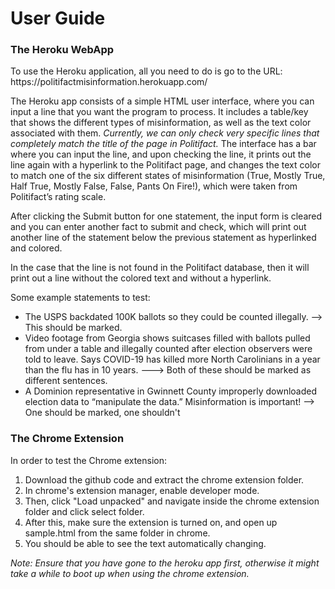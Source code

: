 <h1>User Guide</h1>

<h3>The Heroku WebApp</h3>
To use the Heroku application, all you need to do is go to the URL: 
https://politifactmisinformation.herokuapp.com/

The Heroku app consists of a simple HTML user interface, where you can input a line that you want the program to process. It includes a table/key that shows the different types of misinformation, as well as the text color associated with them. <i>Currently, we can only check very specific lines that completely match the title of the page in Politifact.</i> The interface has a bar where you can input the line, and upon checking the line, it prints out the line again with a hyperlink to the Politifact page, and changes the text color to match one of the six different states of misinformation (True, Mostly True, Half True, Mostly False, False, Pants On Fire!), which were taken from Politifact’s rating scale. 

After clicking the Submit button for one statement, the input form is cleared and you can enter another fact to submit and check, which will print out another line of the statement below the previous statement as hyperlinked and colored. 

In the case that the line is not found in the Politifact database, then it will print out a line without the colored text and without a hyperlink. 

Some example statements to test:
<ul>
	<li>The USPS backdated 100K ballots so they could be counted illegally. --> This should be marked.</li>
	<li>Video footage from Georgia shows suitcases filled with ballots pulled from under a table and illegally counted after election observers were told to leave. Says COVID-19 has killed more North Carolinians in a year than the flu has in 10 years. ---> Both of these should be marked as different sentences.</li>
	<li>A Dominion representative in Gwinnett County improperly downloaded election data to “manipulate the data.” Misinformation is important! --> One should be marked, one shouldn't</li>
</ul>

<h3>The Chrome Extension</h3>
In order to test the Chrome extension:
<ol>
	<li>Download the github code and extract the chrome extension folder.</li>
	<li>In chrome's extension manager, enable developer mode.</li>
	<li>Then, click "Load unpacked" and navigate inside the chrome extension folder and click select folder.</li>
	<li>After this, make sure the extension is turned on, and open up sample.html from the same folder in chrome.</li>
	<li>You should be able to see the text automatically changing.</li>
</ol>
<i>Note: Ensure that you have gone to the heroku app first, otherwise it might take a while to boot up when using the chrome extension.</i>
